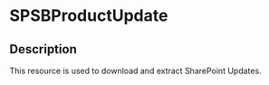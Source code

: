 # SPSBProductUpdate

## Description

This resource is used to download and extract SharePoint Updates.
